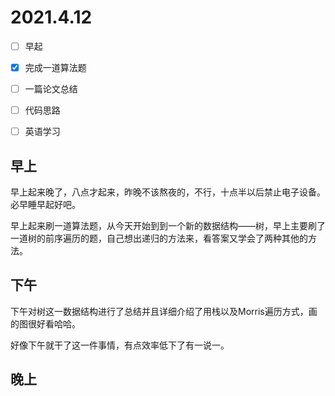 # 2021.4.12

- [ ] 早起
- [x] 完成一道算法题
- [ ] 一篇论文总结
- [ ] 代码思路
- [ ] 英语学习



## 早上

早上起来晚了，八点才起来，昨晚不该熬夜的，不行，十点半以后禁止电子设备。必早睡早起好吧。

早上起来刷一道算法题，从今天开始到到一个新的数据结构——树，早上主要刷了一道树的前序遍历的题，自己想出递归的方法来，看答案又学会了两种其他的方法。

## 下午

下午对树这一数据结构进行了总结并且详细介绍了用栈以及Morris遍历方式，画的图很好看哈哈。

好像下午就干了这一件事情，有点效率低下了有一说一。

## 晚上

